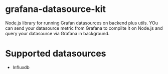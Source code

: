 # grafana-datasource-kit
Node.js library for running Grafan datasources on backend plus utils.
YOu can send your datasource metric from Grafana to compilte it on Node.js and query your
datasource via Grafana in background.

# Supported datasources

* Influxdb




